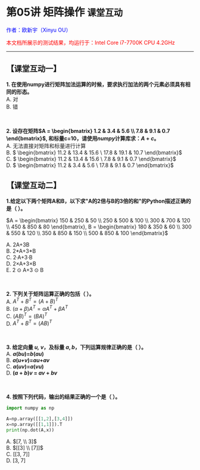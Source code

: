 # **第05讲 矩阵操作** `课堂互动`

<font color="blue">作者：欧新宇（Xinyu OU）</font>

<font color="red">本文档所展示的测试结果，均运行于：Intel Core i7-7700K CPU 4.2GHz</font>

---

## **【课堂互动一】**

**1. 在使用numpy进行矩阵加法运算的时候，要求执行加法的两个元素必须具有相同的形态。**   
A. 对     
B. 错

<br/>

**2. 设存在矩阵$A = \begin{bmatrix} 1.2 & 3.4 & 5.6 \\ 7.8 & 9.1 & 0.7 \end{bmatrix}$, 和标量c=10，请使用*numpy*计算库求：*A* + $c$。**  
A. 无法直接对矩阵和标量进行计算    
B. $ \begin{bmatrix} 11.2 & 13.4 & 15.6 \\ 17.8 & 19.1 & 10.7 \end{bmatrix}$  
C. $ \begin{bmatrix} 11.2 & 13.4 & 15.6 \\ 7.8 & 9.1 & 0.7 \end{bmatrix}$  
D. $ \begin{bmatrix} 11.2 & 3.4 & 5.6 \\ 17.8 & 9.1 & 0.7 \end{bmatrix}$


## **【课堂互动二】**

**1.给定以下两个矩阵A和B，以下求"A的2倍与B的3倍的和"的Python描述正确的是（          ）。**  

$A = \begin{bmatrix} 150 & 250 & 50 \\ 250 & 500 & 100 \\ 300 & 700 & 120 \\ 450 & 850 & 80 \end{bmatrix},
B =  \begin{bmatrix} 180 & 350 & 60 \\ 300 & 550 & 120 \\ 350 & 850 & 150 \\ 500 & 850 & 100 \end{bmatrix}$

A. 2A+3B    
B. 2\*A+3\*B  
C. 2·A+3·B  
D. 2×A+3×B  
E. 2 $\odot$ A+3 $\odot$ B

<br/>

**2. 下列关于矩阵运算正确的包括（       ）。**  
A. $A^T+B^T=(A+B)^T$  
B. $(\alpha + \beta)A^T=\alpha A^T + \beta A^T$  
C. $(AB)^T=(BA)^T$  
D. $A^T+B^T=(AB)^T$

</br>

**3. 给定向量 *u, v*，及标量 $a, b$，下列运算规律正确的是（          ）。**  
A. **$a$($b$*u*)=$b$($a$*u*)**  
B. **$a$(*u+v*)=$a$*u*+$a$*v***  
C. **$a$(*uv*)=$a$(*vu*)**  
D. **$(a+b)$*v* = $a$*v* + $b$*v*** 

<br/>

**4. 按照下列代码，输出的结果正确的一个是（ ）。**

```python
import numpy as np

A=np.array([[1,2],[3,4]])
x=np.array([[1,1]]).T 
print(np.dot(A,x))
```

A. $[7, \\ 3]$     
B. $[[3] \\ [7]]$      
C. [[3, 7]]  
D. [3, 7]
